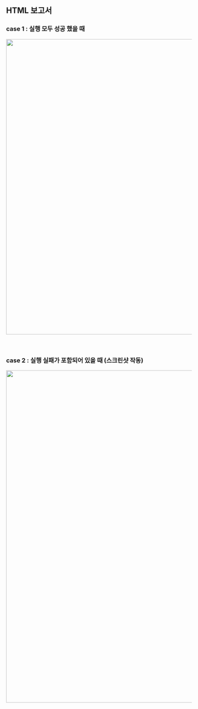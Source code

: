 ## HTML 보고서
### case 1 : 실행 모두 성공 했을 때
<img src='https://github.com/hyelight/web/assets/104756433/04ccfe7e-1798-4285-a47c-4b42a306ca68' width="900" height="800"/>
<br>
<br>
<br>

### case 2 : 실행 실패가 포함되어 있을 때 (스크린샷 작동)
<img src='https://github.com/hyelight/web/assets/104756433/423480f6-a4fe-4bc1-8577-f78e4252b336' width="900"/>
